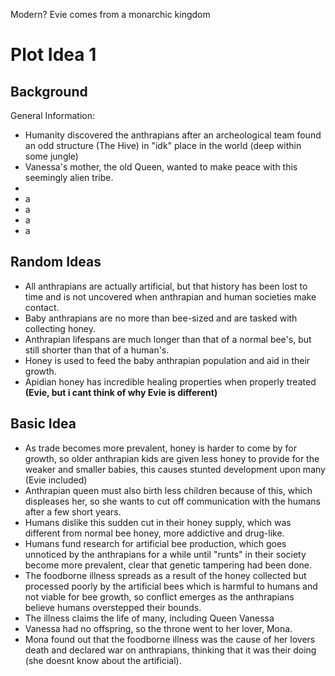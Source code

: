 Modern? 
Evie comes from a monarchic kingdom

# Plot Idea 1
## Background
General Information:
 - Humanity discovered the anthrapians after an archeological team found an odd structure (The Hive) in "idk" place in the world (deep within some jungle)
 - Vanessa's mother, the old Queen, wanted to make peace with this seemingly alien tribe.
 - 
 - a
 - a
 - a
 - a
## Random Ideas
- All anthrapians are actually artificial, but that history has been lost to time and is not uncovered when anthrapian and human societies make contact.
- Baby anthrapians are no more than bee-sized and are tasked with collecting honey.
- Anthrapian lifespans are much longer than that of a normal bee's, but still shorter than that of a human's.
- Honey is used to feed the baby anthrapian population and aid in their growth.
- Apidian honey has incredible healing properties when properly treated **(Evie, but i cant think of why Evie is different)**
## Basic Idea
- As trade becomes more prevalent, honey is harder to come by for growth, so older anthrapian kids are given less honey to provide for the weaker and smaller babies, this causes stunted development upon many (Evie included)
- Anthrapian queen must also birth less children because of this, which displeases her, so she wants to cut off communication with the humans after a few short years.
- Humans dislike this sudden cut in their honey supply, which was different from normal bee honey, more addictive and drug-like.
- Humans fund research for artificial bee production, which goes unnoticed by the anthrapians for a while until "runts" in their society become more prevalent, clear that genetic tampering had been done.
- The foodborne illness spreads as a result of the honey collected but processed poorly by the artificial bees which is harmful to humans and not viable for bee growth, so conflict emerges as the anthrapians believe humans overstepped their bounds.
- The illness claims the life of many, including Queen Vanessa
- Vanessa had no offspring, so the throne went to her lover, Mona.
- Mona found out that the foodborne illness was the cause of her lovers death and declared war on anthrapians, thinking that it was their doing (she doesnt know about the artificial).

